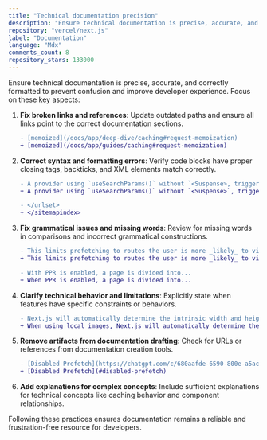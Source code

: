 ```yaml
---
title: "Technical documentation precision"
description: "Ensure technical documentation is precise, accurate, and correctly formatted to prevent confusion and improve developer experience."
repository: "vercel/next.js"
label: "Documentation"
language: "Mdx"
comments_count: 8
repository_stars: 133000
---
```


Ensure technical documentation is precise, accurate, and correctly formatted to prevent confusion and improve developer experience. Focus on these key aspects:

1. **Fix broken links and references**: Update outdated paths and ensure all links point to the correct documentation sections.
   ```diff
   - [memoized](/docs/app/deep-dive/caching#request-memoization)
   + [memoized](/docs/app/guides/caching#request-memoization)
   ```

2. **Correct syntax and formatting errors**: Verify code blocks have proper closing tags, backticks, and XML elements match correctly.
   ```diff
   - A provider using `useSearchParams()` without `<Suspense>, triggering CSR bailout
   + A provider using `useSearchParams()` without `<Suspense>`, triggering CSR bailout
   ```
   ```diff
   - </urlset>
   + </sitemapindex>
   ```

3. **Fix grammatical issues and missing words**: Review for missing words in comparisons and incorrect grammatical constructions.
   ```diff
   - This limits prefetching to routes the user is more _likely_ to visit, rather all links
   + This limits prefetching to routes the user is more _likely_ to visit, rather than all links
   ```
   ```diff
   - With PPR is enabled, a page is divided into...
   + When PPR is enabled, a page is divided into...
   ```

4. **Clarify technical behavior and limitations**: Explicitly state when features have specific constraints or behaviors.
   ```diff
   - Next.js will automatically determine the intrinsic width and height of your image
   + When using local images, Next.js will automatically determine the intrinsic width and height of your image
   ```

5. **Remove artifacts from documentation drafting**: Check for URLs or references from documentation creation tools.
   ```diff
   - [Disabled Prefetch](https://chatgpt.com/c/680aafde-6590-800e-a5ac-91e20ae3ff0d#disabled-prefetch)
   + [Disabled Prefetch](#disabled-prefetch)
   ```

6. **Add explanations for complex concepts**: Include sufficient explanations for technical concepts like caching behavior and component relationships.

Following these practices ensures documentation remains a reliable and frustration-free resource for developers.